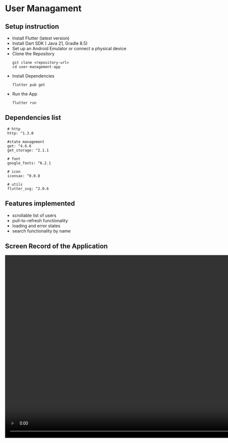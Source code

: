 # User Managament

## Setup instruction
- Install Flutter (latest version)
- Install Dart SDK ( Java 21, Gradle 8.5) 
- Set up an Android Emulator or connect a physical device
- Clone the Repository
  ```
  git clone <repository-url>
  cd user-management-app
  ```
- Install Dependencies
  ```
  flutter pub get
  ```
- Run the App
  ```
  flutter run
  ```

## Dependencies list
 ```
  # http
  http: ^1.3.0
  
  #state management
  get: ^4.6.6
  get_storage: ^2.1.1

  # font
  google_fonts: ^6.2.1

  # icon
  iconsax: ^0.0.8

  # utils
  flutter_svg: ^2.0.6
 ```
## Features implemented
- scrollable list of users
- pull-to-refresh functionality
- loading and error states
- search functionality by name

## Screen Record of the Application

<video width="auto" height="600" controls>
  <source src="assets/screen_record/screen_record.mp4" type="video/mp4">
</video>
